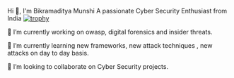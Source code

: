 Hi 👋, I'm Bikramaditya Munshi
A passionate Cyber Security Enthusiast from India
[![trophy](https://github-profile-trophy.vercel.app/?Bikrammunshi=ryo-ma&theme=onedark)](https://github.com/ryo-ma/github-profile-trophy)

🔭 I’m currently working on owasp, digital forensics and insider threats.

🌱 I’m currently learning new frameworks, new attack techniques , new attacks on day to day basis.

👯 I’m looking to collaborate on Cyber Security projects.
